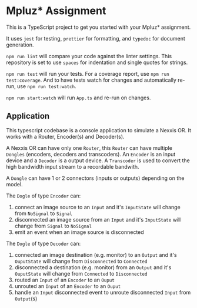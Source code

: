 # Mpluz* Assignment

This is a TypeScript project to get you started with your Mpluz* assignment.

It uses `jest` for testing, `prettier` for formatting, and `typedoc` for document generation.

`npm run lint` will compare your code against the linter settings. This repository is set to use `spaces` for indentation and single quotes for strings.

`npm run test` will run your tests. For a coverage report, use `npm run test:coverage`. And to have tests watch for changes and automatically re-run, use `npm run test:watch`.

`npm run start:watch` will run `App.ts` and re-run on changes. 

## Application

This typescript codebase is a console application to simulate a Nexxis OR. It works 
with a Router, Encoder(s) and Decoder(s).

A Nexxis OR can have only one `Router`, this `Router` can have multiple `Dongles` (encoders, decoders and transcoders). An `Encoder` is an input device and a `Decoder` is a output device. A `Transcoder` is used to convert the high bandwidth input stream to a recordable bandwith. 

A `Dongle` can have 1 or 2 connectors (inputs or outputs) depending on the model.   

The `Dogle` of type `Encoder` can: 
1. connect an image source to an `Input` and it's `InputState` will change from `NoSignal` to `Signal`
2. disconnected an image source from an `Input` and it's `InputState` will change from `Signal` to `NoSignal`
3. emit an event when an image source is disconnected

The `Dogle` of type `Decoder` can: 
1. connected an image destination (e.g. monitor) to an `Output` and it's `OuputState` will change from `Disconnected` to `Connected`
2. disconnected a destination (e.g. monitor) from an `Output` and it's `OuputState` will change from `Connected` to `Disconnected`
3. routed an `Input` of an `Encoder` to an `Ouput`
4. unrouted an `Input` of an `Encoder` to an `Ouput`
5. handle an `Input` disconnected event to unroute disconnected `Input` from `Output`(s)



